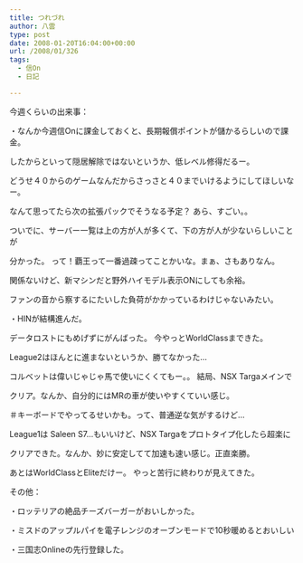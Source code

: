 ```yaml
---
title: つれづれ
author: 八雲
type: post
date: 2008-01-20T16:04:00+00:00
url: /2008/01/326
tags:
  - 信On
  - 日記

---
```

今週くらいの出来事：
  
・なんか今週信Onに課金しておくと、長期報償ポイントが儲かるらしいので課金。
  
したからといって隠居解除ではないというか、低レベル修得だるー。
  
どうせ４０からのゲームなんだからさっさと４０までいけるようにしてほしいなー。
  
なんて思ってたら次の拡張パックでそうなる予定？ あら、すごい。。
  
ついでに、サーバー一覧は上の方が人が多くて、下の方が人が少ないらしいことが
  
分かった。 って！覇王って一番過疎ってことかいな。まぁ、さもありなん。
  
関係ないけど、新マシンだと野外ハイモデル表示ONにしても余裕。
  
ファンの音から察するにたいした負荷がかかっているわけじゃないみたい。

・HINが結構進んだ。
  
データロストにもめげずにがんばった。 今やっとWorldClassまできた。
  
League2はほんとに進まないというか、勝てなかった…
  
コルベットは偉いじゃじゃ馬で使いにくくてもー。。 結局、NSX Targaメインで
  
クリア。なんか、自分的にはMRの車が使いやすくていい感じ。
  
＃キーボードでやってるせいかも。って、普通逆な気がするけど…
  
League1は Saleen S7…もいいけど、NSX Targaをプロトタイプ化したら超楽に
  
クリアできた。なんか、妙に安定してて加速も速い感じ。正直楽勝。
  
あとはWorldClassとEliteだけー。 やっと苦行に終わりが見えてきた。

その他：
  
・ロッテリアの絶品チーズバーガーがおいしかった。
  
・ミスドのアップルパイを電子レンジのオーブンモードで10秒暖めるとおいしい
  
・三国志Onlineの先行登録した。
